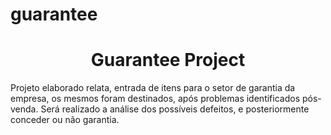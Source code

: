 # guarantee
<h1 align="center">Guarantee Project</h1>

Projeto elaborado relata, entrada de itens para o setor de garantia da empresa, os mesmos foram destinados, após problemas identificados pós-venda. Será realizado a análise dos possíveis defeitos, e posteriormente conceder ou não garantia.


